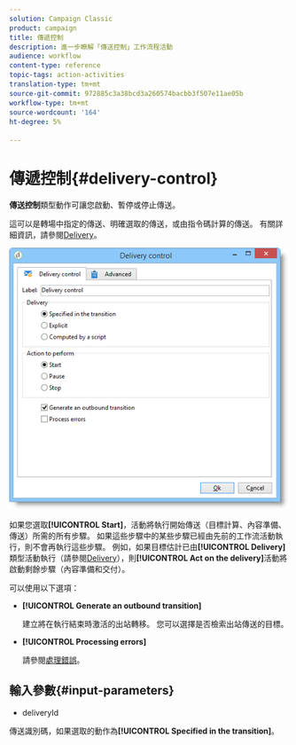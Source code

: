 ```yaml
---
solution: Campaign Classic
product: campaign
title: 傳遞控制
description: 進一步瞭解「傳送控制」工作流程活動
audience: workflow
content-type: reference
topic-tags: action-activities
translation-type: tm+mt
source-git-commit: 972885c3a38bcd3a260574bacbb3f507e11ae05b
workflow-type: tm+mt
source-wordcount: '164'
ht-degree: 5%

---
```



# 傳遞控制{#delivery-control}

**傳送控制**&#x200B;類型動作可讓您啟動、暫停或停止傳送。

這可以是轉場中指定的傳送、明確選取的傳送，或由指令碼計算的傳送。 有關詳細資訊，請參閱[Delivery](../../workflow/using/delivery.md)。

![](assets/edit_diffusion_act.png)

如果您選取&#x200B;**[!UICONTROL Start]**，活動將執行開始傳送（目標計算、內容準備、傳送）所需的所有步驟。 如果這些步驟中的某些步驟已經由先前的工作流活動執行，則不會再執行這些步驟。 例如，如果目標估計已由&#x200B;**[!UICONTROL Delivery]**&#x200B;類型活動執行（請參閱[Delivery](../../workflow/using/delivery.md)），則&#x200B;**[!UICONTROL Act on the delivery]**&#x200B;活動將啟動剩餘步驟（內容準備和交付）。

可以使用以下選項：

* **[!UICONTROL Generate an outbound transition]**

   建立將在執行結束時激活的出站轉移。 您可以選擇是否檢索出站傳送的目標。

* **[!UICONTROL Processing errors]**

   請參閱[處理錯誤](../../workflow/using/monitoring-workflow-execution.md#processing-errors)。

## 輸入參數{#input-parameters}

* deliveryId

傳送識別碼，如果選取的動作為&#x200B;**[!UICONTROL Specified in the transition]**。

